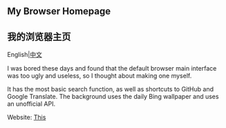 ## My Browser Homepage
## 我的浏览器主页
English|[中文](https://github.com/jyz2012/mybrowserhome/blob/main/README_CN.md)

I was bored these days and found that the default browser main interface was too ugly and useless, so I thought about making one myself.

It has the most basic search function, as well as shortcuts to GitHub and Google Translate. The background uses the daily Bing wallpaper and uses an unofficial API.

Website: [This](https://jyz2012.github.io/mybrowserhome "This")
